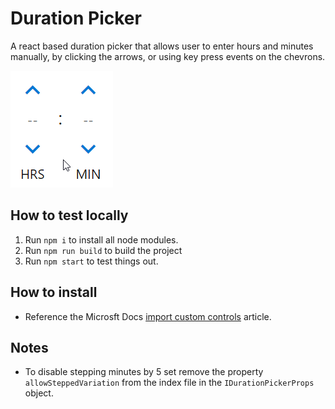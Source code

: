 # Duration Picker
A react based duration picker that allows user to enter hours and minutes manually, by clicking the arrows, or using key press events on the chevrons.

![Duration Picker Control](./durationPicker/img/DurationPicker.gif)

## How to test locally
1. Run `npm i` to install all node modules.
2. Run `npm run build` to build the project
3. Run `npm start` to test things out.

## How to install
 - Reference the Microsft Docs [import custom controls](https://docs.microsoft.com/en-us/powerapps/developer/component-framework/import-custom-controls) article.

## Notes
- To disable stepping minutes by 5 set remove the property `allowSteppedVariation` from the index file in the `IDurationPickerProps` object.